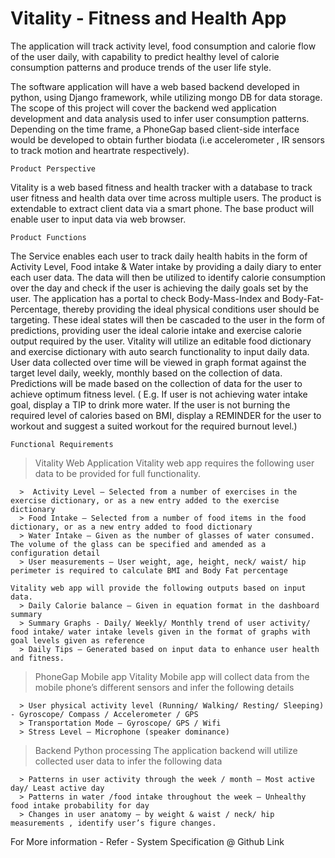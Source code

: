 # Vitality - Fitness and Health App 

The application will track activity level, food consumption and calorie flow of the user daily, with capability to predict healthy level of calorie consumption patterns and produce trends of the user life style.

The software application will have a web based backend developed in python, using Django framework, while utilizing mongo DB for data storage. The scope of this project will cover the backend wed application development and data analysis used to infer user consumption patterns. Depending on the time frame, a PhoneGap based client-side interface would be developed to obtain further biodata (i.e accelerometer , IR sensors to track motion and heartrate respectively).

    Product Perspective

Vitality is a web based fitness and health tracker with a database to track user fitness and health data over time across multiple users. The product is extendable to extract client data via a smart phone. The base product will enable user to input data via web browser. 

    Product Functions

The Service enables each user to track daily health habits in the form of Activity Level, Food intake & Water intake by providing a daily diary to enter each user data. The data will then be utilized to identify calorie consumption over the day and check if the user is achieving the daily goals set by the user. The application has a portal to check Body-Mass-Index and Body-Fat-Percentage, thereby providing the ideal physical conditions user should be targeting. These ideal states will then be cascaded to the user in the form of predictions, providing user the ideal calorie intake and exercise calorie output required by the user.
Vitality will utilize an editable food dictionary and exercise dictionary with auto search functionality to input daily data.
User data collected over time will be viewed in graph format against the target level daily, weekly, monthly based on the collection of data. Predictions will be made based on the collection of data for the user to achieve optimum fitness level. ( E.g. If user is not achieving water intake goal, display a TIP to drink more water. If the user is not burning the required level of calories based on BMI, display a REMINDER for the user to workout and suggest a suited workout for the required burnout level.)

    Functional Requirements

> Vitality Web Application
   Vitality web app requires the following user data to be provided for full functionality.

      >  Activity Level – Selected from a number of exercises in the exercise dictionary, or as a new entry added to the exercise dictionary
      > Food Intake – Selected from a number of food items in the food dictionary, or as a new entry added to food dictionary
      > Water Intake – Given as the number of glasses of water consumed. The volume of the glass can be specified and amended as a configuration detail
      > User measurements – User weight, age, height, neck/ waist/ hip perimeter is required to calculate BMI and Body Fat percentage

    Vitality web app will provide the following outputs based on input data.
      > Daily Calorie balance – Given in equation format in the dashboard summary
      > Summary Graphs - Daily/ Weekly/ Monthly trend of user activity/ food intake/ water intake levels given in the format of graphs with goal levels given as reference
      > Daily Tips – Generated based on input data to enhance user health and fitness.

>PhoneGap Mobile app
    Vitality Mobile app will collect data from the mobile phone’s different sensors and infer the following details

      > User physical activity level (Running/ Walking/ Resting/ Sleeping) - Gyroscope/ Compass / Accelerometer / GPS
      > Transportation Mode – Gyroscope/ GPS / Wifi
      > Stress Level – Microphone (speaker dominance)

> Backend Python processing
    The application backend will utilize collected user data to infer the following data

      > Patterns in user activity through the week / month – Most active day/ Least active day
      > Patterns in water /food intake throughout the week – Unhealthy food intake probability for day
      > Changes in user anatomy – by weight & waist / neck/ hip measurements , identify user’s figure changes.


For More information - Refer - System Specification @ Github Link

